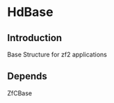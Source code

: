 HdBase
=======================

Introduction
------------
Base Structure for zf2 applications


Depends
-------
ZfCBase
